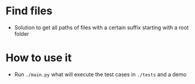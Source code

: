# Find files

- Solution to get all paths of files with a certain suffix starting with a root folder


# How to use it

- Run `./main.py` what will execute the test cases in `./tests` and a demo